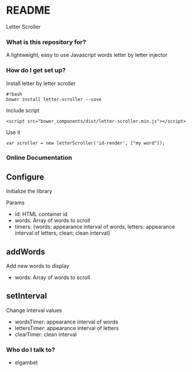 # README #

Letter Scroller

### What is this repository for? ###

A lightweight, easy to use Javascript words letter by letter injector

### How do I get set up? ###

Install letter by letter scroller

```
#!bash
bower install letter-scroller --save
```

Include script

```
<script src="bower_components/dist/letter-scroller.min.js"></script>
```

Use it

```
var scroller = new letterScroller('id-render', ["my word"]);
```

### Online Documentation ###

## Configure ##

Initialize the library

Params
* id: HTML container id
* words: Array of words to scroll
* timers: {words: appearance interval of words, letters: appearance interval of letters, clean: clean interval}

## addWords ##

Add new words to display

* words: Array of words to scroll

## setInterval ##

Change interval values

* wordsTimer: appearance interval of words
* lettersTimer: appearance interval of letters
* clearTimer: clean interval

### Who do I talk to? ###

* elgambet

